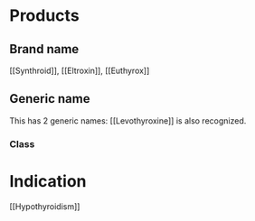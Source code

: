 # Products

## Brand name
[[Synthroid]], [[Eltroxin]], [[Euthyrox]]

## Generic name
This has 2 generic names: [[Levothyroxine]] is also recognized.

### Class


# Indication
[[Hypothyroidism]]